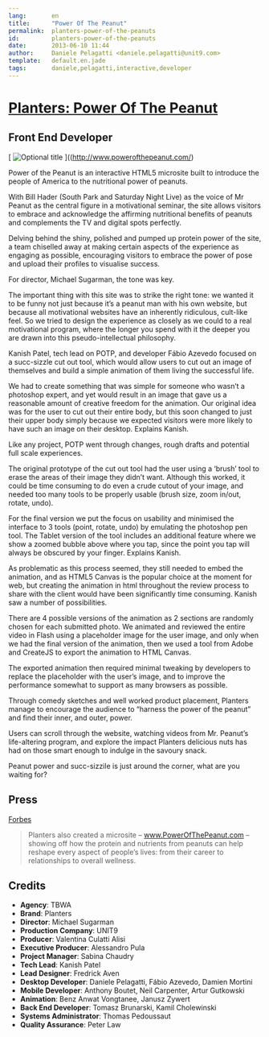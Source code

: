 ```yaml
---
lang:       en
title:      "Power Of The Peanut"
permalink:  planters-power-of-the-peanuts
id:         planters-power-of-the-peanuts
date:       2013-06-10 11:44
author:     Daniele Pelagatti <daniele.pelagatti@unit9.com>
template:   default.en.jade
tags:       daniele,pelagatti,interactive,developer
---
```


# [Planters: Power Of The Peanut](http://www.powerofthepeanut.com/) #
## Front End Developer ##

[ ![](#{base}img/power_of_the_peanut.jpg "Optional title") ]((http://www.powerofthepeanut.com/)

Power of the Peanut is an interactive HTML5 microsite built to introduce the people of America to the nutritional power of peanuts.

With Bill Hader (South Park and Saturday Night Live) as the voice of Mr Peanut as the central figure in a motivational seminar, the site allows visitors to embrace and acknowledge the affirming nutritional benefits of peanuts and complements the TV and digital spots perfectly.

Delving behind the shiny, polished and pumped up protein power of the site, a team chiselled away at making certain aspects of the experience as engaging as possible, encouraging visitors to embrace the power of pose and upload their profiles to visualise success.

For director, Michael Sugarman, the tone was key.

The important thing with this site was to strike the right tone: we wanted it to be funny not just because it’s a peanut man with his own website, but because all motivational websites have an inherently ridiculous, cult-like feel. So we tried to design the experience as closely as we could to a real motivational program, where the longer you spend with it the deeper you are drawn into this pseudo-intellectual philosophy.

Kanish Patel, tech lead on POTP, and developer Fábio Azevedo focused on a succ-sizzle cut out tool, which would allow users to cut out an image of themselves and build a simple animation of them living the successful life.

We had to create something that was simple for someone who wasn’t a photoshop expert, and yet would result in an image that gave us a reasonable amount of creative freedom for the animation. Our original idea was for the user to cut out their entire body, but this soon changed to just their upper body simply because we expected visitors were more likely to have such an image on their desktop. Explains Kanish.

Like any project, POTP went through changes, rough drafts and potential full scale experiences.

The original prototype of the cut out tool had the user using a ‘brush’ tool to erase the areas of their image they didn’t want. Although this worked, it could be time consuming to do even a crude cutout of your image, and needed too many tools to be properly usable (brush size, zoom in/out, rotate, undo).

 
For the final version we put the focus on usability and minimised the interface to 3 tools (point, rotate, undo) by emulating the photoshop pen tool. The Tablet version of the tool includes an additional feature where we show a zoomed bubble above where you tap, since the point you tap will always be obscured by your finger. Explains Kanish.

 
As problematic as this process seemed, they still needed to embed the animation, and as HTML5 Canvas is the popular choice at the moment for web, but creating the animation in html throughout the review process to share with the client would have been significantly time consuming. Kanish saw a number of possibilities.

There are 4 possible versions of the animation as 2 sections are randomly chosen for each submitted photo. We animated and reviewed the entire video in Flash using a placeholder image for the user image, and only when we had the final version of the animation, then we used a tool from Adobe and CreateJS to export the animation to HTML Canvas.
 
The exported animation then required minimal tweaking by developers to replace the placeholder with the user’s image, and to improve the performance somewhat to support as many browsers as possible.
 
Through comedy sketches and well worked product placement, Planters manage to encourage the audience to “harness the power of the peanut” and find their inner, and outer, power.

Users can scroll through the website, watching videos from Mr. Peanut’s life-altering program, and explore the impact Planters delicious nuts has had on those smart enough to indulge in the savoury snack.

Peanut power and succ-sizzile is just around the corner, what are you waiting for?

## Press ##

[Forbes](http://www.forbes.com/sites/brandindex/2013/12/12/power-of-the-peanut-health-drive-may-be-driving-buzz-for-planters/)

>Planters also created a microsite – www.PowerOfThePeanut.com – showing off how the protein and nutrients from peanuts can help reshape every aspect of people’s lives: from their career to relationships to overall wellness. 

## Credits ##

 * **Agency**: TBWA
 * **Brand**: Planters
 * **Director**: Michael Sugarman
 * **Production Company**: UNIT9
 * **Producer**: Valentina Culatti Alisi
 * **Executive Producer**: Alessandro Pula
 * **Project Manager**: Sabina Chaudry
 * **Tech Lead**: Kanish Patel
 * **Lead Designer**: Fredrick Aven
 * **Desktop Developer**: Daniele Pelagatti, Fábio Azevedo, Damien Mortini
 * **Mobile Developer**: Anthony Boutet, Neil Carpenter, Artur Gutkowski
 * **Animation**: Benz Anwat Vongtanee, Janusz Zywert
 * **Back End Developer**: Tomasz Brunarski, Kamil Cholewinski
 * **Systems Administrator**: Thomas Pedoussaut
 * **Quality Assurance**: Peter Law